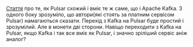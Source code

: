 [Стаття](https://streamnative.io/blog/engineering/2022-09-15-understanding-pulsar-in-10-minutes-a-guide-for-kafka-users/) про те, як Pulsar схожий і вміє те ж саме, що і Apache Kafka. З одного боку зрозуміло, що автори(які стоять за платним сервісом Pulsar) намагаються сказати. Перехід з Kafka на Pulsar буде простий і зрозумілий. Але в монети дві сторони. Навіщо переходити з Kafka на Pulsar, якщо Kafka і так все вміє як Pulsar, і значно зріліший сервіс аніж аналог?